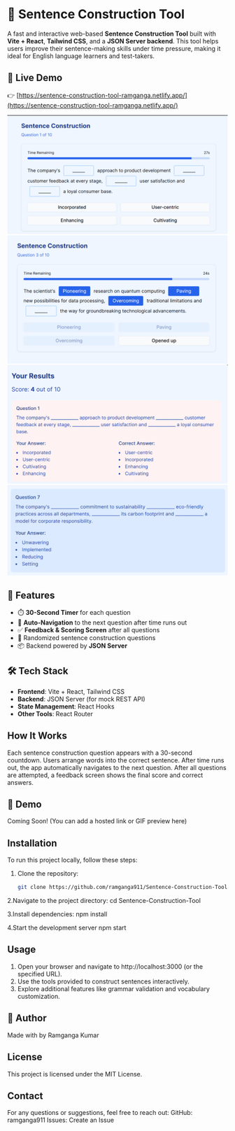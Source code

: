 # 🧠 Sentence Construction Tool

A fast and interactive web-based **Sentence Construction Tool** built with **Vite + React**, **Tailwind CSS**, and a **JSON Server backend**. This tool helps users improve their sentence-making skills under time pressure, making it ideal for English language learners and test-takers.

## 🔗 Live Demo

👉 [https://sentence-construction-tool-ramganga.netlify.app/](https://sentence-construction-tool-ramganga.netlify.app/)

![Sentence Construction Tool Screenshot](https://raw.githubusercontent.com/ramganga911/Sentence-Construction-Tool/main/src/assets/image.png)
![Sentence Construction Tool Screenshot](https://raw.githubusercontent.com/ramganga911/Sentence-Construction-Tool/main/src/assets/image2.png)
![Sentence Construction Tool Screenshot](https://raw.githubusercontent.com/ramganga911/Sentence-Construction-Tool/main/src/assets/image3.png)
![Sentence Construction Tool Screenshot](https://raw.githubusercontent.com/ramganga911/Sentence-Construction-Tool/main/src/assets/image4.png)


## 🚀 Features

- ⏱️ **30-Second Timer** for each question
- 🔁 **Auto-Navigation** to the next question after time runs out
- ✅ **Feedback & Scoring Screen** after all questions
- 🎯 Randomized sentence construction questions
- 📦 Backend powered by **JSON Server**

## 🛠️ Tech Stack

- **Frontend**: Vite + React, Tailwind CSS
- **Backend**: JSON Server (for mock REST API)
- **State Management**: React Hooks
- **Other Tools**: React Router

## How It Works
Each sentence construction question appears with a 30-second countdown.
Users arrange words into the correct sentence.
After time runs out, the app automatically navigates to the next question.
After all questions are attempted, a feedback screen shows the final score and correct answers.

## 📸 Demo

Coming Soon! (You can add a hosted link or GIF preview here)

## Installation

To run this project locally, follow these steps:

1. Clone the repository:
   ```bash
   git clone https://github.com/ramganga911/Sentence-Construction-Tool.git
2.Navigate to the project directory:
  cd Sentence-Construction-Tool

3.Install dependencies:
  npm install

4.Start the development server
  npm start
  
## Usage
1. Open your browser and navigate to http://localhost:3000 (or the specified URL).
2. Use the tools provided to construct sentences interactively.
3. Explore additional features like grammar validation and vocabulary customization.
   
## 🙌 Author
Made with by Ramganga Kumar

## License 
This project is licensed under the MIT License.
## Contact
For any questions or suggestions, feel free to reach out:
GitHub: ramganga911
Issues: Create an Issue
